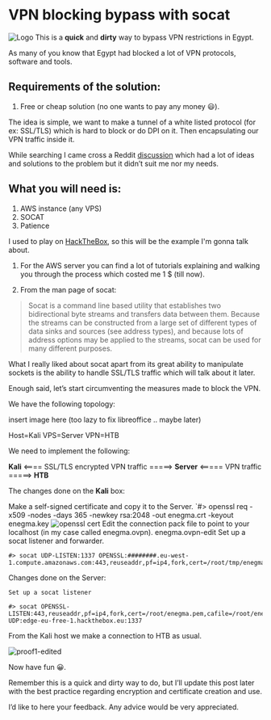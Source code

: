 # __VPN blocking bypass with socat__
![Logo](https://3n39m4.github.com/images/vpn/AWS_Simple_Icons.png)
This is a **quick** and __dirty__ way to bypass VPN restrictions in Egypt.

As many of you know that Egypt had blocked a lot of VPN protocols, software and tools.

## Requirements of the solution:

1. Free or cheap solution (no one wants to pay any money :smiley:).


The idea is simple, we want to make a tunnel of a white listed protocol (for ex: SSL/TLS) which is hard to block or do DPI on it. Then encapsulating our VPN traffic inside it.

While searching I came cross a Reddit [discussion](https://redd.it/73zc61) which had a lot of ideas and solutions to the problem but it didn’t suit me nor my needs.

## What you will need is:

1. AWS instance (any VPS)
2. SOCAT
3. Patience


I used to play on [HackTheBox](https://www.hackthebox.eu/), so this will be the example I'm gonna talk about.

1. For the AWS server you can find a lot of tutorials explaining and walking you through the process which costed me 1 $ (till now).

2. From the man page of socat:

> Socat is a command line based utility that establishes two bidirectional byte streams and transfers data between them. Because the streams can be constructed from a large set of different types of data sinks and sources (see address types), and because lots of address options may be applied to the streams, socat can be used for many different purposes.

What I really liked about socat apart from its great ability to manipulate sockets is the ability to handle SSL/TLS traffic which will talk about it later.


Enough said, let’s start circumventing the measures made to block the VPN.

We have the following topology:

insert image here (too lazy to fix libreoffice .. maybe later)

Host=Kali
VPS=Server
VPN=HTB

We need to implement the following:

__Kali__ <==== SSL/TLS encrypted VPN traffic =====> __Server__ <===== VPN traffic =====> __HTB__

The changes done on the __Kali__ box:

Make a self-signed certificate and copy it to the Server.
`#> openssl req -x509 -nodes -days 365 -newkey rsa:2048 -out enegma.crt -keyout enegma.key
![openssl cert]()
    Edit the connection pack file to point to your localhost (in my case called enegma.ovpn).
    enegma.ovpn-edit
    Set up a socat listener and forwarder.

    #> socat UDP-LISTEN:1337 OPENSSL:########.eu-west-1.compute.amazonaws.com:443,reuseaddr,pf=ip4,fork,cert=/root/tmp/enegma.pem,cafile=/root/tmp/enegma.pem,verify=0

Changes done on the Server:

    Set up a socat listener

    #> socat OPENSSL-LISTEN:443,reuseaddr,pf=ip4,fork,cert=/root/enegma.pem,cafile=/root/enegma.pem,verify=0 UDP:edge-eu-free-1.hackthebox.eu:1337

From the Kali host we make a connection to HTB as usual.

![proof1-edited]()

Now have fun 😀.

Remember this is a quick and dirty way to do, but I’ll update this post later with the best practice regarding encryption and certificate creation and use.

I’d like to here your feedback. Any advice would be very appreciated.
